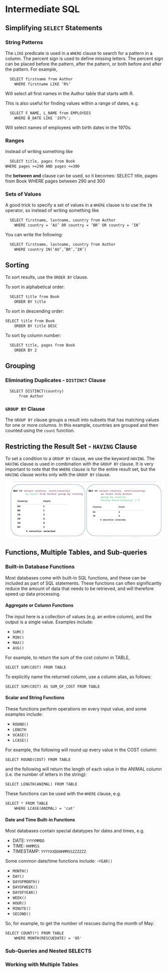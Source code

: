 # Intermediate SQL
## Simplifying `SELECT` Statements

### String Patterns
The `LIKE` predicate is used in a `WHERE` clause to search for a pattern in a column. The percent sign is used to define missing letters. The percent sign can be placed before the pattern, after the pattern, or both before and after the pattern. For example,
      
      SELECT firstname from Author
        WHERE firstname LIKE ‘R%’
        
Will select all first names in the Author table that starts with R.

This is also useful for finding values within a range of dates, e.g. 

      SELECT F_NAME, L_NAME from EMPLOYEES
        WHERE B_DATE LIKE '197%';
Will select names of employees with birth dates in the 1970s.

### Ranges
Instead of writing something like
	
      SELECT title, pages from Book
	WHERE pages >=290 AND pages <=300
        
the **between and** clause can be used, so it becomes:
      SELECT title, pages from Book
        WHERE pages between 290 and 300

### Sets of Values
A good trick to specify a set of values in a `WHERE` clause is to use the `IN` operator, so instead of writing something like 

      SELECT firstname, lastname, country from Author
        WHERE country = ‘AU’ OR country = ‘BR’ OR country = ‘IN’
        
You can write the following:

      SELECT firstname, lastname, country from Author
        WHERE country IN(‘AU’,’BR’,’IN’)

## Sorting 
To sort results, use the `ORDER BY` clause. 

To sort in alphabetical order:

      SELECT title from Book
        ORDER BY title
        
To sort in descending order:

    SELECT title from Book
        ORDER BY title DESC
        
To sort by column number:

      SELECT title, pages from Book
        ORDER BY 2


## Grouping
### Eliminating Duplicates - `DISTINCT` Clause

      SELECT DISTINCT(country)
          from Author

### `GROUP BY` Clause
The `GROUP BY` clause groups a result into subsets that has matching values for one or more columns. In this example, countries are grouped and then counted using the `count` function. 

## Restricting the Result Set - `HAVING` Clause
To set a condition to a `GROUP BY` clause, we use the keyword `HAVING`. The `HAVING` clause is used in combination with the `GROUP BY` clause. 
It is very important to note that the `WHERE` clause is for the entire result set, but the `HAVING` clause works only with the `GROUP BY` clause. 

<p align="center">
  <img src="Images/HAVING.png" width="600">
</p>

## Functions, Multiple Tables, and Sub-queries
### Built-in Database Functions
Most databases come with built-in SQL functions, and these can be included as part of SQL statements. These functions can often significantly reduce the amount of data that needs to be retrieved, and will therefore speed up data processing. 

#### Aggregate or Column Functions
The input here is a collection of values (e.g. an entire column), and the output is a single value. Examples include:
- `SUM()`
- `MIN()`
- `MAX()`
- `AVG()`

For example, to return the sum of the cost column in TABLE,

	SELECT SUM(COST) FROM TABLE
	
To explicitly name the returned column, use a column alias, as follows:

	SELECT SUM(COST) AS SUM_OF_COST FROM TABLE
	
#### Scalar and String Functions
These functions perform operations on every input value, and some examples include:
- `ROUND()`
- `LENGTH`
- `UCASE()`
- `LCASE()`

For example, the following will round up every value in the COST column:
	
	SELECT ROUND(COST) FROM TABLE
	
and the following will return the length of each value in the ANIMAL column (i.e. the number of letters in the string):
	
	SELECT LENGTH(ANIMAL) FROM TABLE
	
These functions can be used with the `WHERE` clause, e.g. 
	
	SELECT * FROM TABLE
	    WHERE LCASE(ANIMAL) = 'cat'
	
#### Date and Time Built-in Functions
Most databases contain special datatypes for dates and times, e.g. 
- DATE: `YYYYMMDD`
- TIME: `HHMMSS`
- TIMESTAMP: `YYYYXXDDHHMMSSZZZZZZ`

Some common date/time functions include:
-`YEAR()`
- `MONTH()`
- `DAY()`
- `DAYOFMONTH()`
- `DAYOFWEEK()`
- `DAYOFYEAR()`
- `WEEK()`
- `HOUR()`
- `MINUTE()`
- `SECOND()`

So, for example, to get the number of rescues during the month of May:

	SELECT COUNT(*) FROM TABLE
	    WHERE MONTH(RESCUEDATE) = '05'
	    
	    

### Sub-Queries and Nested SELECTS
### Working with Multiple Tables
